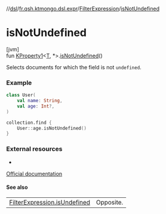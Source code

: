 //[dsl](../../../index.md)/[fr.qsh.ktmongo.dsl.expr](../index.md)/[FilterExpression](index.md)/[isNotUndefined](is-not-undefined.md)

# isNotUndefined

[jvm]\
fun [KProperty1](https://kotlinlang.org/api/latest/jvm/stdlib/kotlin.reflect/-k-property1/index.html)&lt;[T](index.md), *&gt;.[isNotUndefined](is-not-undefined.md)()

Selects documents for which the field is not `undefined`.

### Example

```kotlin
class User(
    val name: String,
    val age: Int?,
)

collection.find {
    User::age.isNotUndefined()
}
```

### External resources

-
[Official documentation](https://www.mongodb.com/docs/manual/tutorial/query-for-null-fields/#type-check)

#### See also

|                                                 |           |
|-------------------------------------------------|-----------|
| [FilterExpression.isUndefined](is-undefined.md) | Opposite. |
